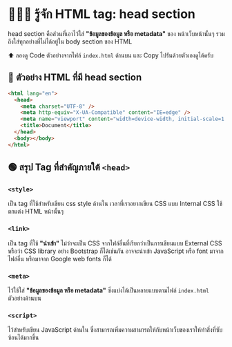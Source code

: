 # 👳🏽‍♀️ รู้จัก HTML tag: head section
head section คือส่วนที่เอาไว้ใส่ **"ข้อมูลของข้อมูล หรือ metadata"** ของ หน้าเว็บหน้านั้นๆ รวมถึงใส่ทุกอย่างที่ไม่ได้อยู่ใน body section ของ HTML

⬆️ ลองดู Code ตัวอย่างจากไฟล์ `index.html` ด้านบน และ Copy ไปรันด้วยตัวเองดูได้ครับ
## 📄 ตัวอย่าง HTML ที่มี head section
```html
<html lang="en">
  <head>
    <meta charset="UTF-8" />
    <meta http-equiv="X-UA-Compatible" content="IE=edge" />
    <meta name="viewport" content="width=device-width, initial-scale=1.0" />
    <title>Document</title>
  </head>
  <body></body>
</html>

```
## 🟢 สรุป Tag ที่สำคัญภายใต้ `<head>`
### `<style>`
เป็น tag ที่ใช้สำหรับเขียน css style ด้านใน เวลาที่เราอยากเขียน CSS แบบ Internal CSS ใช้ตกแต่ง HTML หน้านั้นๆ
### `<link>`
เป็น tag ที่ใช้ **"นำเข้า"** ไม่ว่าจะเป็น CSS จากไฟล์อื่นที่เรียกว่าเป็นการเขียนแบบ External CSS หรือว่า CSS library อย่าง Bootstrap ก็ได้เช่นกัน อาจจะนำเข้า JavaScript หรือ font มาจากไฟล์อื่น หรือมาจาก Google web fonts ก็ได้
### `<meta>`
ไว้ใช้ใส่ **"ข้อมูลของข้อมูล หรือ metadata"** ซึ่งแบ่งได้เป็นหลายแบบตามไฟล์ `index.html` ตัวอย่างด้านบน
### `<script>`
ไว้สำหรับเขียน JavaScript ด้านใน ซึ่งสามารถเพิ่มความสามารถให้กับหน้าเว็บของเราให้ทำสิ่งที่ซับซ้อนได้มากขึ้น
